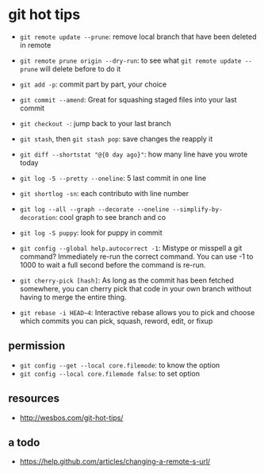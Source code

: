 # git hot tips
 * `git remote update --prune`: remove local branch that have been deleted in remote
 * `git remote prune origin --dry-run`: to see what `git remote update --prune` will delete before to do it

 * `git add -p`: commit part by part, your choice

 * `git commit --amend`: Great for squashing staged files into your last commit

 * `git checkout -`: jump back to your last branch
 * `git stash`, then `git stash pop`: save changes the reapply it

 * `git diff --shortstat "@{0 day ago}"`: how many line have you wrote today

 * `git log -5 --pretty --oneline`: 5 last commit in one line
 * `git shortlog -sn`: each contributo with line number
 * `git log --all --graph --decorate --oneline --simplify-by-decoration`: cool graph to see branch and co
 * `git log -S puppy`: look for puppy in commit

 * `git config --global help.autocorrect -1`: Mistype or misspell a git command? Immediately re-run the correct command. You can use -1 to 1000 to wait a full second before the command is re-run.

 * `git cherry-pick [hash]`: As long as the commit has been fetched somewhere, you can cherry pick that code in your own branch without having to merge the entire thing.
 * `git rebase -i HEAD~4`: Interactive rebase allows you to pick and choose which commits you can pick, squash, reword, edit, or fixup

## permission

* `git config --get --local core.filemode`: to know the option
* `git config --local core.filemode false`: to set option


## resources
 * http://wesbos.com/git-hot-tips/

## a todo
 * https://help.github.com/articles/changing-a-remote-s-url/
